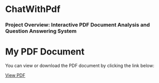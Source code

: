 # ChatWithPdf
### Project Overview: Interactive PDF Document Analysis and Question Answering System
# My PDF Document

You can view or download the PDF document by clicking the link below:

[View PDF](https://github.com/riteshtambe/ChatWithPdf/raw/main/ChatWithPdf_report.pdf)


